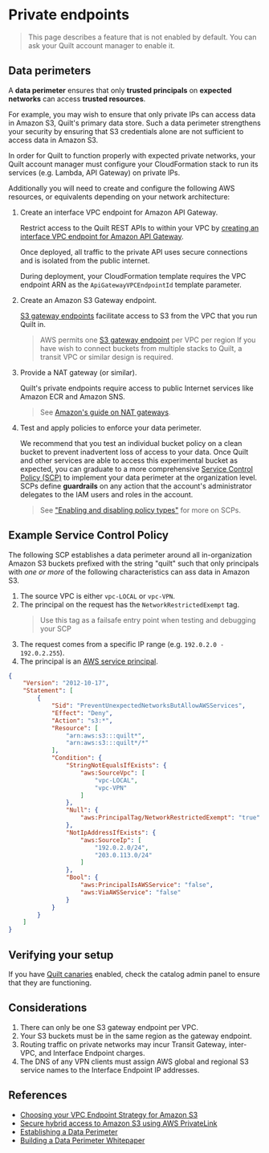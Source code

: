 <!-- markdownlint-disable -->
# Private endpoints 

> This page describes a feature that is not enabled by default.
You can ask your Quilt account manager to enable it.

## Data perimeters 

A **data perimeter** ensures that only **trusted principals** on **expected networks**
can access **trusted resources**.

For example, you may wish to ensure that only private IPs can access data in
Amazon S3, Quilt's primary data store. Such a data perimeter strengthens
your security by ensuring that S3 credentials alone are not sufficient to access
data in Amazon S3.

In order for Quilt to function properly with expected private networks, your Quilt
account manager must configure your CloudFormation stack to run its services
(e.g. Lambda, API Gateway) on private IPs.

Additionally you will need to create and configure the following AWS resources,
or equivalents depending on your network architecture:

1. Create an interface VPC endpoint for Amazon API Gateway.

    Restrict access to the Quilt REST APIs to within your VPC by [creating
    an interface VPC endpoint for Amazon API
    Gateway](https://docs.aws.amazon.com/apigateway/latest/developerguide/apigateway-private-apis.html).

    Once deployed, all traffic to the private API uses secure connections
    and is isolated from the public internet.

    During deployment, your CloudFormation template requires the VPC
    endpoint ARN as the `ApiGatewayVPCEndpointId` template parameter.

1. Create an Amazon S3 Gateway endpoint.

    [S3 gateway endpoints](https://docs.aws.amazon.com/vpc/latest/privatelink/vpc-endpoints-s3.html)
    facilitate access to S3 from the VPC that you run Quilt in.

    > AWS permits one [S3 gateway endpoint](https://docs.aws.amazon.com/vpc/latest/privatelink/vpc-endpoints-s3.html) per VPC per region
    > If you have wish to connect buckets from multiple stacks to Quilt, a transit
    VPC or similar design is required.

1. Provide a NAT gateway (or similar).

    Quilt's private endpoints require access to public Internet services like Amazon ECR and Amazon SNS.

    > See [Amazon's guide on NAT gateways](https://docs.aws.amazon.com/vpc/latest/userguide/vpc-nat-gateway.html#nat-gateway-creating).

1. Test and apply policies to enforce your data perimeter.

    We recommend that you test an individual bucket policy on a clean bucket to prevent
    inadvertent loss of access to your data.
    Once Quilt and other services are able to access this experimental bucket as
    expected, you can graduate to a more comprehensive
    [Service Control Policy (SCP)](https://docs.aws.amazon.com/organizations/latest/userguide/orgs_manage_policies_scps.html)
    to implement your data perimeter at the organization level.
    SCPs define **guardrails** on any action that the account's
    administrator delegates to the IAM users and roles in the account.

    > See
    ["Enabling and disabling policy types"](https://docs.aws.amazon.com/organizations/latest/userguide/orgs_manage_policies_enable-disable.html)
    for more on SCPs.

## Example Service Control Policy

The following SCP establishes a data perimeter around all in-organization
Amazon S3 buckets prefixed with the string "quilt"
such that only principals with _one or more_ of the following characteristics
can ass data in Amazon S3.

1. The source VPC is either `vpc-LOCAL` or `vpc-VPN`.
2. The principal on the request has the `NetworkRestrictedExempt` tag.
    > Use this tag as a failsafe entry point when testing and debugging your SCP
3. The request comes from a specific IP range (e.g. `192.0.2.0 - 192.0.2.255`).
4. The principal is an [AWS service
principal](https://docs.aws.amazon.com/IAM/latest/UserGuide/reference_policies_elements_principal.html#principal-services).

```json
{
    "Version": "2012-10-17",
    "Statement": [
        {
            "Sid": "PreventUnexpectedNetworksButAllowAWSServices",
            "Effect": "Deny",
            "Action": "s3:*",
            "Resource": [
                "arn:aws:s3:::quilt*",
                "arn:aws:s3:::quilt*/*"
            ],
            "Condition": {
                "StringNotEqualsIfExists": {
                    "aws:SourceVpc": [
                        "vpc-LOCAL",
                        "vpc-VPN"
                    ]
                },
                "Null": {
                    "aws:PrincipalTag/NetworkRestrictedExempt": "true"
                },
                "NotIpAddressIfExists": {
                    "aws:SourceIp": [
                        "192.0.2.0/24",
                        "203.0.113.0/24"
                    ]
                },
                "Bool": {
                    "aws:PrincipalIsAWSService": "false",
                    "aws:ViaAWSService": "false"
                }
            }
        }
    ]
}
```

## Verifying your setup

If you have [Quilt canaries](./good-practice.md) enabled, check the catalog admin
panel to ensure that they are functioning.

## Considerations

1. There can only be one S3 gateway endpoint per VPC.
2. Your S3 buckets must be in the same region as the gateway endpoint.
2. Routing traffic on private networks may incur Transit Gateway,
inter-VPC, and Interface Endpoint charges.
3. The DNS of any VPN clients must assign AWS global and regional S3
service names to the Interface Endpoint IP addresses.

## References

* [Choosing your VPC Endpoint Strategy for Amazon S3](https://aws.amazon.com/blogs/architecture/choosing-your-vpc-endpoint-strategy-for-amazon-s3/)
* [Secure hybrid access to Amazon S3 using AWS PrivateLink](https://aws.amazon.com/blogs/networking-and-content-delivery/secure-hybrid-access-to-amazon-s3-using-aws-privatelink/)
* [Establishing a Data Perimeter](https://aws.amazon.com/blogs/security/establishing-a-data-perimeter-on-aws/)
* [Building a Data Perimeter Whitepaper](https://docs.aws.amazon.com/whitepapers/latest/building-a-data-perimeter-on-aws/building-a-data-perimeter-on-aws.html)
